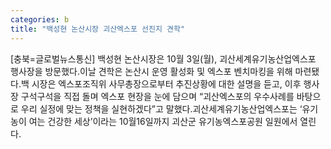 ```yaml
---
categories: b
title: "백성현 논산시장 괴산엑스포 선진지 견학"
---
```

[충북=글로벌뉴스통신] 백성현 논산시장은 10월 3일(월), 괴산세계유기농산업엑스포 행사장을 방문했다.이날 견학은 논산시 운영 활성화 및 엑스포 벤치마킹을 위해 마련됐다.백 시장은 엑스포조직위 사무총장으로부터 추진상황에 대한 설명을 듣고, 이후 행사장 구석구석을 직접 돌며 엑스포 현장을 눈에 담으며 “괴산엑스포의 우수사례를 바탕으로 우리 실정에 맞는 정책을 실현하겠다”고 말했다.괴산세계유기농산업엑스포는 ‘유기농이 여는 건강한 세상’이라는 10월16일까지 괴산군 유기농엑스포공원 일원에서 열린다.